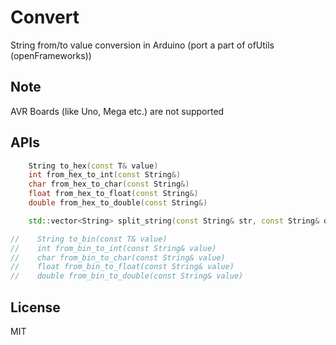 # Convert
String from/to value conversion in Arduino (port a part of ofUtils (openFrameworks))

## Note

AVR Boards (like Uno, Mega etc.) are not supported

## APIs

```C++
    String to_hex(const T& value)
    int from_hex_to_int(const String&)
    char from_hex_to_char(const String&)
    float from_hex_to_float(const String&)
    double from_hex_to_double(const String&)

    std::vector<String> split_string(const String& str, const String& delim)

//    String to_bin(const T& value)
//    int from_bin_to_int(const String& value)
//    char from_bin_to_char(const String& value)
//    float from_bin_to_float(const String& value)
//    double from_bin_to_double(const String& value)
```

## License

MIT
